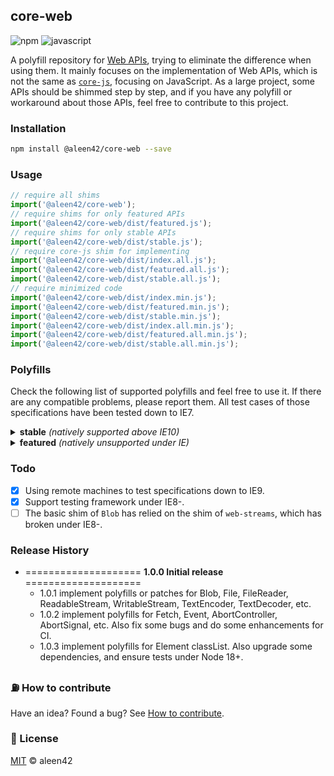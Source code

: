 <!-- AUTOMATICALLY GENERATED BY RUNNING: npm run document -->
## core-web

![npm](https://badges.aleen42.com/src/npm.svg) ![javascript](https://badges.aleen42.com/src/javascript.svg)

A polyfill repository for [Web APIs](https://developer.mozilla.org/en-US/docs/Web/API), trying to eliminate the difference when using them. It mainly focuses on the implementation of Web APIs, which is not the same as [`core-js`](https://github.com/zloirock/core-js/), focusing on JavaScript. As a large project, some APIs should be shimmed step by step, and if you have any polyfill or workaround about those APIs, feel free to contribute to this project.

### Installation

```bash
npm install @aleen42/core-web --save
```

### Usage

```js
// require all shims
import('@aleen42/core-web');
// require shims for only featured APIs
import('@aleen42/core-web/dist/featured.js');
// require shims for only stable APIs
import('@aleen42/core-web/dist/stable.js');
// require core-js shim for implementing
import('@aleen42/core-web/dist/index.all.js');
import('@aleen42/core-web/dist/featured.all.js');
import('@aleen42/core-web/dist/stable.all.js');
// require minimized code
import('@aleen42/core-web/dist/index.min.js');
import('@aleen42/core-web/dist/featured.min.js');
import('@aleen42/core-web/dist/stable.min.js');
import('@aleen42/core-web/dist/index.all.min.js');
import('@aleen42/core-web/dist/featured.all.min.js');
import('@aleen42/core-web/dist/stable.all.min.js');
```

### Polyfills

Check the following list of supported polyfills and feel free to use it. If there are any compatible problems, please report them. All test cases of those specifications have been tested down to IE7.

<details>
    <summary><b>stable</b> <i>(natively supported above IE10)</i></summary>
    <ul>
        <li>Blob (<a href="https://developer.mozilla.org/en-US/docs/Web/API/Blob/Blob" target=_blank>constructor</a>, <a href="https://developer.mozilla.org/en-US/docs/Web/API/Blob/stream" target=_blank>stream</a>, <a href="https://developer.mozilla.org/en-US/docs/Web/API/Blob/arrayBuffer" target=_blank>arrayBuffer</a>, <a href="https://developer.mozilla.org/en-US/docs/Web/API/Blob/text" target=_blank>text</a>)<ul><li><i>IE9- throws &quot;Access is denied&quot; when fetching blob URL.
</i></li></ul></li>
        <li>Element (<a href="https://developer.mozilla.org/en-US/docs/Web/API/Element/classList" target=_blank>classList</a>)</li>
        <li>Event (<a href="https://developer.mozilla.org/en-US/docs/Web/API/Event/Event" target=_blank>constructor</a>, <a href="https://developer.mozilla.org/en-US/docs/Web/API/Event/preventDefault" target=_blank>preventDefault</a>, <a href="https://developer.mozilla.org/en-US/docs/Web/API/Event/stopPropagation" target=_blank>stopPropagation</a>, <a href="https://developer.mozilla.org/en-US/docs/Web/API/Event/stopImmediatePropagation" target=_blank>stopImmediatePropagation</a>, <a href="https://developer.mozilla.org/en-US/docs/Web/API/EventTarget/addEventListener" target=_blank>addEventListener</a>, <a href="https://developer.mozilla.org/en-US/docs/Web/API/EventTarget/removeEventListener" target=_blank>removeEventListener</a>, <a href="https://developer.mozilla.org/en-US/docs/Web/API/EventTarget/dispatchEvent" target=_blank>dispatchEvent</a>)</li>
        <li>File (<a href="https://developer.mozilla.org/en-US/docs/Web/API/File/File" target=_blank>constructor</a>)</li>
        <li>FileReader (<a href="https://developer.mozilla.org/en-US/docs/Web/API/FileReader/FileReader" target=_blank>constructor</a>)</li>
        <li><a href="https://developer.mozilla.org/en-US/docs/Web/API/FormData" target=_blank>FormData</a></li>
        <li>Global (<a href="https://developer.mozilla.org/en-US/docs/Web/API/atob" target=_blank>atob</a>, <a href="https://developer.mozilla.org/en-US/docs/Web/API/btoa" target=_blank>btoa</a>, <a href="https://developer.mozilla.org/en-US/docs/Web/API/console" target=_blank>console</a>)<ul><li><i>only avoid NPE exceptions of calling <code>window.console</code> under IE8 / IE9.
</i></li></ul></li>
        <li>HTMLElement (<a href="https://developer.mozilla.org/en-US/docs/Web/API/HTMLElement/focus" target=_blank>focus</a>)</li>
        <li>HTMLOptionElement (<a href="https://developer.mozilla.org/en-US/docs/Web/API/HTMLOptionElement/Option" target=_blank>Option</a>)</li>
        <li>URL (<a href="https://developer.mozilla.org/en-US/docs/Web/API/URL/URL" target=_blank>constructor</a>, <a href="https://developer.mozilla.org/en-US/docs/Web/API/URLSearchParams/URLSearchParams" target=_blank>URLSearchParams</a>)</li>
        <li>XMLHttpRequest (<a href="https://developer.mozilla.org/en-US/docs/Web/API/XMLHttpRequest/send" target=_blank>send</a>)</li>
    </ul>
</details>
<details>
    <summary><b>featured</b> <i>(natively unsupported under IE)</i></summary>
    <ul>
        <li>Abort (<a href="https://developer.mozilla.org/en-US/docs/Web/API/AbortController" target=_blank>AbortController</a>, <a href="https://developer.mozilla.org/en-US/docs/Web/API/AbortSignal" target=_blank>AbortSignal</a>)</li>
        <li>Fetch (<a href="https://developer.mozilla.org/en-US/docs/Web/API/Fetch_API" target=_blank>Fetch_API</a>, <a href="https://developer.mozilla.org/en-US/docs/Web/API/Headers" target=_blank>Headers</a>, <a href="https://developer.mozilla.org/en-US/docs/Web/API/Request" target=_blank>Request</a>, <a href="https://developer.mozilla.org/en-US/docs/Web/API/Response" target=_blank>Response</a>, <a href="https://developer.mozilla.org/en-US/docs/Web/API/Request/credentials" target=_blank>credentials</a>)<ul><li><i><code>XMLHttpRequest</code> returns a text rather than a <code>Blob</code> under IE9-, and it means that <code>fetch()</code> cannot handle <code>utf-16le</code> data.
</i></li><li><i>native <code>fetch()</code> <a href="https://github.com/github/fetch/pull/1119">won't normalize</a> the <code>patch</code> method as uppercase.
</i></li><li><i><a href="https://developer.mozilla.org/en-US/docs/Web/API/Request/credentials"><code>credentials</code></a> is not supported under IE9-.
</i></li></ul></li>
        <li>Streams (<a href="https://developer.mozilla.org/en-US/docs/Web/API/ReadableStream" target=_blank>ReadableStream</a>, <a href="https://developer.mozilla.org/en-US/docs/Web/API/WritableStream" target=_blank>WritableStream</a>)<ul><li><i>Not supported under IE8- due to <a href="https://github.com/MattiasBuelens/web-streams-polyfill/issues/125">the reason</a>
</i></li></ul></li>
        <li>Text (<a href="https://developer.mozilla.org/en-US/docs/Web/API/TextEncoder" target=_blank>TextEncoder</a>, <a href="https://developer.mozilla.org/en-US/docs/Web/API/TextDecoder" target=_blank>TextDecoder</a>)</li>
    </ul>
</details>

### Todo

- [x] Using remote machines to test specifications down to IE9.
- [x] Support testing framework under IE8-.
- [ ] The basic shim of `Blob` has relied on the shim of `web-streams`, which has broken under IE8-.

### Release History

* ==================== **1.0.0 Initial release** ====================
    * 1.0.1 implement polyfills or patches for Blob, File, FileReader, ReadableStream, WritableStream, TextEncoder, TextDecoder, etc.
    * 1.0.2 implement polyfills for Fetch, Event, AbortController, AbortSignal, etc. Also fix some bugs and do some enhancements for CI.
    * 1.0.3 implement polyfills for Element classList. Also upgrade some dependencies, and ensure tests under Node 18+.

### :fuelpump: How to contribute

Have an idea? Found a bug? See [How to contribute](https://wiki.aleen42.com/contribution.html).

### :scroll: License

[MIT](https://wiki.aleen42.com/MIT.html) © aleen42
